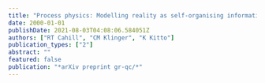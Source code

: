 ```yaml
---
title: "Process physics: Modelling reality as self-organising information"
date: 2000-01-01
publishDate: 2021-08-03T04:08:06.584051Z
authors: ["RT Cahill", "CM Klinger", "K Kitto"]
publication_types: ["2"]
abstract: ""
featured: false
publication: "*arXiv preprint gr-qc/*"
---
```


